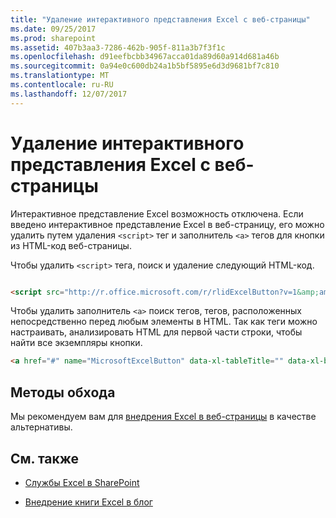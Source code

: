 ```yaml
---
title: "Удаление интерактивного представления Excel с веб-страницы"
ms.date: 09/25/2017
ms.prod: sharepoint
ms.assetid: 407b3aa3-7286-462b-905f-811a3b7f3f1c
ms.openlocfilehash: d91eefbcbb34967acca01da89d60a914d681a46b
ms.sourcegitcommit: 0a94e0c600db24a1b5bf5895e6d3d9681bf7c810
ms.translationtype: MT
ms.contentlocale: ru-RU
ms.lasthandoff: 12/07/2017
---
```

# <a name="removing-excel-interactive-view-from-a-webpage"></a>Удаление интерактивного представления Excel с веб-страницы

Интерактивное представление Excel возможность отключена. Если введено интерактивное представление Excel в веб-страницу, его можно удалить путем удаления `<script>` тег и заполнитель `<a>` тегов для кнопки из HTML-код веб-страницы.
  
    
    

Чтобы удалить `<script>` тега, поиск и удаление следующий HTML-код.


```HTML

<script src="http://r.office.microsoft.com/r/rlidExcelButton?v=1&amp;amp;kip=1" type="text/javascript"></script>
```

Чтобы удалить заполнитель `<a>` поиск тегов, <a> тегов, расположенных непосредственно перед любым <table> элементы в HTML. Так как <a> теги можно настраивать, анализировать HTML для первой части строки, чтобы найти все экземпляры кнопки.


```HTML
<a href="#" name="MicrosoftExcelButton" data-xl-tableTitle="" data-xl-buttonStyle="Standard" data-xl-fileName="Book1" data-xl-attribution="" ></a>
```


## <a name="workarounds"></a>Методы обхода

Мы рекомендуем вам для [внедрения Excel в веб-страницы](https://support.office.com/en-au/article/Share-it-Embed-an-Excel-workbook-on-your-blog-804e1845-5662-487e-9b38-f96307144081?ui=en-US&amp;rs=en-AU&amp;ad=AU) в качестве альтернативы.
  
    
    

## <a name="see-also"></a>См. также
<a name="bk_addresources"> </a>


-  [Службы Excel в SharePoint](excel-services-in-sharepoint.md)
    
  
-  [Внедрение книги Excel в блог](https://support.office.com/en-au/article/Share-it-Embed-an-Excel-workbook-on-your-blog-804e1845-5662-487e-9b38-f96307144081?ui=en-US&amp;rs=en-AU&amp;ad=AU)
    
  

